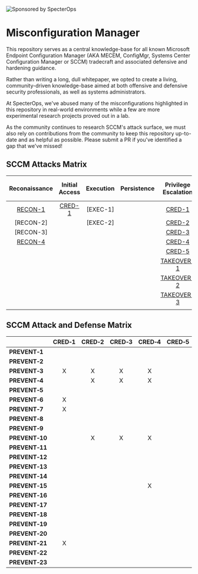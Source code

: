 ![Sponsored by SpecterOps](https://img.shields.io/endpoint?url=https%3A%2F%2Fraw.githubusercontent.com%2Fspecterops%2F.github%2Fmain%2Fconfig%2Fshield.json)

# Misconfiguration Manager
This repository serves as a central knowledge-base for all known Microsoft Endpoint Configuration Manager (AKA MECEM, ConfigMgr,  Systems Center Configuration Manager or SCCM) tradecraft and associated defensive and hardening guidance.

Rather than writing a long, dull whitepaper, we opted to create a living, community-driven knowledge-base aimed at both offensive and defensive security professionals, as well as systems administrators.

At SpecterOps, we've abused many of the misconfigurations highlighted in this repository in real-world environments while a few are more experimental research projects proved out in a lab.

As the community continues to research SCCM's attack surface, we must also rely on contributions from the community to keep this repository up-to-date and as helpful as possible. Please submit a PR if you've identified a gap that we've missed!


## SCCM Attacks Matrix
|  Reconaissance                                                               | Initial Access                                                               | Execution                                                                          | Persistence                                                                        | Privilege Escalation                                                              | Defense Evasion                                                               | Credential Access                                                                             | Discovery                                                                     | Lateral Movement                                                                      | Collection	                                                            | Command and Control                                                       | Exfiltration                                                              | Impact                                                                              |
|:---:	                                                                       |:---:                                                                         |:---:	                                                                           |:---:                                                                               |:---:	                                                                            |:---:                                                                          |:---:	                                                                                        |:---:	                                                                        |:---:	                                                                                |:---:	                                                                    |:---:	                                                                    |:---:	                                                                    |:---:	                                                                              |
|  [RECON-1](./attack-techniques/RECON/RECON-1/recon-1_description.md)         | [CRED-1](./attack-techniques/CRED/CRED-1/cred-1_description.md)              | [EXEC-1]                                                                           |   	                                                                                | [CRED-1](./attack-techniques/CRED/CRED-1/cred-1_description.md)                   |   	                                                                        | [CRED-1](./attack-techniques/CRED/CRED-1/cred-1_description.md)                               |   	                                                                        | [TAKEOVER01](./attack-techniques/TAKEOVER01/takeover01-description.md)                |   	                                                                    |   	                                                                    |   	                                                                    |   	                                                                              |
|  [RECON-2] 	                                                               |   	                                                                          | [EXEC-2]                                                                           |   	                                                                                | [CRED-2](./attack-techniques/CRED/CRED-2/cred-2_description.md)                   |   	                                                                        | [CRED-2](./attack-techniques/CRED/CRED-2/cred-2_description.md)                               |   	                                                                        | [TAKEOVER02](./attack-techniques/TAKEOVER02/takeover02-description.md)                |   	                                                                    |   	                                                                    |   	                                                                    |   	                                                                              |
|  [RECON-3] 	                                                               |   	                                                                          |   	                                                                               |   	                                                                                | [CRED-3](./attack-techniques/CRED/CRED-3/cred-3_description.md)                   |   	                                                                        | [CRED-3](./attack-techniques/CRED/CRED-3/cred-3_description.md)                               |   	                                                                        | [TAKEOVER03](./attack-techniques/TAKEOVER03/takeover03-description.md)                |   	                                                                    |   	                                                                    |   	                                                                    |   	                                                                              |
|  [RECON-4](./attack-techniques/RECON/RECON-4/recon-4_description.md)         |   	                                                                          |   	                                                                               |   	                                                                                | [CRED-4](./attack-techniques/CRED/CRED-4/cred-4_description.md)                   |   	                                                                        | [CRED-4](./attack-techniques/CRED/CRED-4/cred-4_description.md)                               |   	                                                                        |   	                                                                                |   	                                                                    |   	                                                                    |   	                                                                    |   	                                                                              |
|   	                                                                       |   	                                                                          |   	                                                                               |   	                                                                                | [CRED-5](./attack-techniques/CRED/CRED-5/cred-5_description.md)                   |   	                                                                        | [CRED-5](./attack-techniques/CRED/CRED-5/cred-5_description.md)                               |   	                                                                        |   	                                                                                |   	                                                                    |   	                                                                    |   	                                                                    |   	                                                                              |
|   	                                                                       |   	                                                                          |   	                                                                               |   	                                                                                | [TAKEOVER-1](./attack-techniques/TAKEOVER/TAKEOVER-1/takeover-1_description.md)   |   	                                                                        |   	                                                                                        |   	                                                                        |   	                                                                                |   	                                                                    |   	                                                                    |   	                                                                    |   	                                                                              |
|   	                                                                       |   	                                                                          |   	                                                                               |   	                                                                                | [TAKEOVER-2](./attack-techniques/TAKEOVER/TAKEOVER-2/takeover-2_description.md)   |   	                                                                        |   	                                                                                        |   	                                                                        |   	                                                                                |   	                                                                    |   	                                                                    |   	                                                                    |   	                                                                              |
|   	                                                                       |   	                                                                          |   	                                                                               |   	                                                                                | [TAKEOVER-3](./attack-techniques/TAKEOVER/TAKEOVER-3/takeover-3_description.md)   |   	                                                                        |   	                                                                                        |   	                                                                        |   	                                                                                |   	                                                                    |   	                                                                    |   	                                                                    |   	                                                                              |
|   	                                                                       |   	                                                                          |   	                                                                               |   	                                                                                |   	                                                                            |   	                                                                        |   	                                                                                        |   	                                                                        |   	                                                                                |   	                                                                    |   	                                                                    |   	                                                                    |   	                                                                              |



## SCCM Attack and Defense Matrix
|                      | CRED&#x2011;1        | CRED&#x2011;2         | CRED&#x2011;3        | CRED&#x2011;4       | CRED&#x2011;5        | ELEVATE&#x2011;1     | EXEC&#x2011;1        | EXEC&#x2011;2        | RECON&#x2011;1       | RECON&#x2011;2       | RECON&#x2011;3       | RECON&#x2011;4       | TAKEOVER&#x2011;1    | TAKEOVER&#x2011;2    | TAKEOVER&#x2011;3    | TAKEOVER&#x2011;4    | TAKEOVER&#x2011;5    |
|:---------------------|:--------------------:|:---------------------:|:--------------------:|:-------------------:|:--------------------:|:--------------------:|:--------------------:|:--------------------:|:--------------------:|:--------------------:|:--------------------:|:--------------------:|:--------------------:|:--------------------:|:--------------------:|:--------------------:|:--------------------:|
| **PREVENT&#x2011;1** |                      |                       |                      |                     |                      |                      |                      |                      |                      |                      |                      |                      |                      |                      |                      |                      |                      | 
| **PREVENT&#x2011;2** |                      |                       |                      |                     |                      |                      |                      |                      |                      |                      |                      |                      | X                    |                      |                      |                      |                      |
| **PREVENT&#x2011;3** | X                    | X                     | X                    | X                   |                      |                      |                      |                      |                      |                      |                      |                      |                      |                      |                      |                      |                      |
| **PREVENT&#x2011;4** |                      | X                     | X                    | X                   |                      |                      |                      |                      |                      |                      |                      |                      |                      |                      |                      |                      |                      |
| **PREVENT&#x2011;5** |                      |                       |                      |                     |                      |                      |                      |                      |                      |                      |                      |                      |                      |                      |                      |                      |                      | 
| **PREVENT&#x2011;6** | X                    |                       |                      |                     |                      |                      |                      |                      |                      |                      |                      |                      |                      |                      |                      |                      |                      | 
| **PREVENT&#x2011;7** | X                    |                       |                      |                     |                      |                      |                      |                      |                      |                      |                      |                      |                      |                      |                      |                      |                      |
| **PREVENT&#x2011;8** |                      |                       |                      |                     |                      |                      |                      |                      |                      |                      |                      |                      |                      |                      |                      |                      |                      |
| **PREVENT&#x2011;9** |                      |                       |                      |                     |                      |                      |                      |                      |                      |                      |                      | X                    |                      |                      |                      |                      |                      |
| **PREVENT&#x2011;10**|                      | X                     | X                    | X                   |                      |                      |                      |                      |                      |                      |                      |                      |                      |                      |                      |                      |                      |
| **PREVENT&#x2011;11**|                      |                       |                      |                     |                      |                      |                      |                      |                      |                      |                      |                      |                      |                      |                      |                      |                      |
| **PREVENT&#x2011;12**|                      |                       |                      |                     |                      |                      |                      |                      |                      |                      |                      |                      | X                    |                      |                      |                      |                      |
| **PREVENT&#x2011;13**|                      |                       |                      |                     |                      |                      |                      |                      |                      |                      |                      |                      |                      |                      |                      |                      |                      |
| **PREVENT&#x2011;14**|                      |                       |                      |                     |                      |                      |                      |                      |                      |                      |                      |                      | X                    |                      |                      |                      |                      |
| **PREVENT&#x2011;15**|                      |                       |                      | X                   |                      |                      |                      |                      |                      |                      |                      |                      |                      |                      |                      |                      |                      |
| **PREVENT&#x2011;16**|                      |                       |                      |                     |                      |                      |                      |                      |                      |                      |                      |                      |                      |                      |                      |                      |                      |
| **PREVENT&#x2011;17**|                      |                       |                      |                     |                      |                      |                      |                      |                      |                      |                      |                      |                      |                      |                      |                      |                      |
| **PREVENT&#x2011;18**|                      |                       |                      |                     |                      |                      |                      |                      |                      |                      |                      |                      |                      |                      |                      |                      |                      |
| **PREVENT&#x2011;19**|                      |                       |                      |                     |                      |                      |                      |                      |                      |                      |                      |                      |                      |                      |                      |                      |                      |
| **PREVENT&#x2011;20**|                      |                       |                      |                     |                      |                      |                      |                      |                      |                      |                      |                      |                      |                      |                      |                      |                      |
| **PREVENT&#x2011;21**| X                    |                       |                      |                     |                      |                      |                      |                      |                      |                      |                      |                      |                      |                      |                      |                      |                      |
| **PREVENT&#x2011;22**|                      |                       |                      |                     |                      |                      |                      |                      |                      |                      |                      |                      |                      |                      |                      |                      |                      |
| **PREVENT&#x2011;23**|                      |                       |                      |                     |                      |                      |                      |                      |                      |                      |                      |                      |                      |                      |                      |                      |                      |